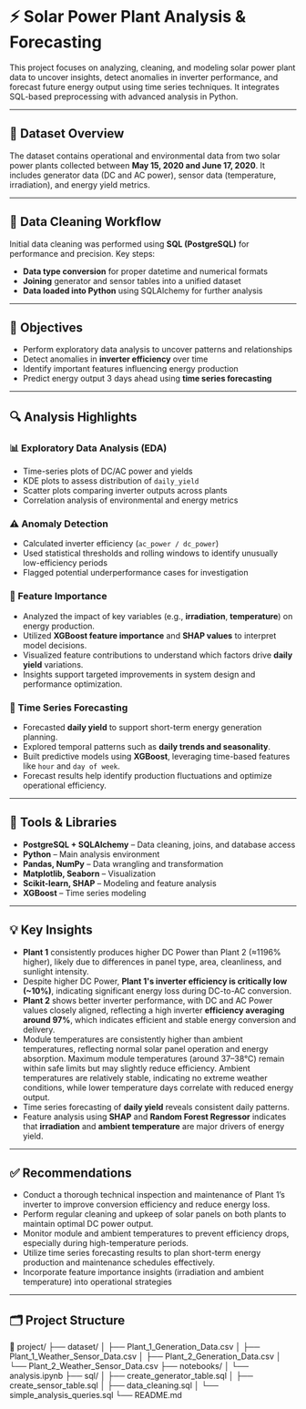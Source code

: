 # ⚡ Solar Power Plant Analysis & Forecasting

This project focuses on analyzing, cleaning, and modeling solar power plant data to uncover insights, detect anomalies in inverter performance, and forecast future energy output using time series techniques. It integrates SQL-based preprocessing with advanced analysis in Python.

---

## 📁 Dataset Overview

The dataset contains operational and environmental data from two solar power plants collected between **May 15, 2020 and June 17, 2020**. It includes generator data (DC and AC power), sensor data (temperature, irradiation), and energy yield metrics.

---

## 🧹 Data Cleaning Workflow

Initial data cleaning was performed using **SQL (PostgreSQL)** for performance and precision. Key steps:

- **Data type conversion** for proper datetime and numerical formats
- **Joining** generator and sensor tables into a unified dataset
- **Data loaded into Python** using SQLAlchemy for further analysis

---

## 🎯 Objectives

- Perform exploratory data analysis to uncover patterns and relationships
- Detect anomalies in **inverter efficiency** over time
- Identify important features influencing energy production
- Predict energy output 3 days ahead using **time series forecasting**

---

## 🔍 Analysis Highlights

### 📊 Exploratory Data Analysis (EDA)
- Time-series plots of DC/AC power and yields
- KDE plots to assess distribution of `daily_yield`
- Scatter plots comparing inverter outputs across plants
- Correlation analysis of environmental and energy metrics

### ⚠️ Anomaly Detection
- Calculated inverter efficiency (`ac_power / dc_power`)
- Used statistical thresholds and rolling windows to identify unusually low-efficiency periods
- Flagged potential underperformance cases for investigation

### 🌟 Feature Importance
- Analyzed the impact of key variables (e.g., **irradiation**, **temperature**) on energy production.  
- Utilized **XGBoost feature importance** and **SHAP values** to interpret model decisions.  
- Visualized feature contributions to understand which factors drive **daily yield** variations.  
- Insights support targeted improvements in system design and performance optimization.

### 🔮 Time Series Forecasting
- Forecasted **daily yield** to support short-term energy generation planning.  
- Explored temporal patterns such as **daily trends and seasonality**.  
- Built predictive models using **XGBoost**, leveraging time-based features like `hour` and `day of week`.  
- Forecast results help identify production fluctuations and optimize operational efficiency.

---

## 🧪 Tools & Libraries

- **PostgreSQL + SQLAlchemy** – Data cleaning, joins, and database access
- **Python** – Main analysis environment
- **Pandas, NumPy** – Data wrangling and transformation
- **Matplotlib, Seaborn** – Visualization
- **Scikit-learn, SHAP** – Modeling and feature analysis
- **XGBoost** – Time series modeling

---

## 💡 Key Insights

- **Plant 1** consistently produces higher DC Power than Plant 2 (≈1196% higher), likely due to differences in panel type, area, cleanliness, and sunlight intensity.
- Despite higher DC Power, **Plant 1's inverter efficiency is critically low (~10%)**, indicating significant energy loss during DC-to-AC conversion.
- **Plant 2** shows better inverter performance, with DC and AC Power values closely aligned, reflecting a high inverter **efficiency averaging around 97%**, which indicates efficient and stable energy conversion and delivery.
- Module temperatures are consistently higher than ambient temperatures, reflecting normal solar panel operation and energy absorption. Maximum module temperatures (around 37–38°C) remain within safe limits but may slightly reduce efficiency. Ambient temperatures are relatively stable, indicating no extreme weather conditions, while lower temperature days correlate with reduced energy output.
- Time series forecasting of **daily yield** reveals consistent daily patterns.
- Feature analysis using **SHAP** and **Random Forest Regressor** indicates that **irradiation** and **ambient temperature** are major drivers of energy yield.

---

## ✅ Recommendations

- Conduct a thorough technical inspection and maintenance of Plant 1’s inverter to improve conversion efficiency and reduce energy loss.
- Perform regular cleaning and upkeep of solar panels on both plants to maintain optimal DC power output.  
- Monitor module and ambient temperatures to prevent efficiency drops, especially during high-temperature periods.  
- Utilize time series forecasting results to plan short-term energy production and maintenance schedules effectively.  
- Incorporate feature importance insights (irradiation and ambient temperature) into operational strategies

---

## 🗂 Project Structure
📁 project/
├── dataset/
│ ├── Plant_1_Generation_Data.csv
│ ├── Plant_1_Weather_Sensor_Data.csv
│ ├── Plant_2_Generation_Data.csv
│ └── Plant_2_Weather_Sensor_Data.csv
├── notebooks/
│ └── analysis.ipynb
├── sql/
│ ├── create_generator_table.sql
│ ├── create_sensor_table.sql
│ ├── data_cleaning.sql
│ └── simple_analysis_queries.sql
└── README.md

